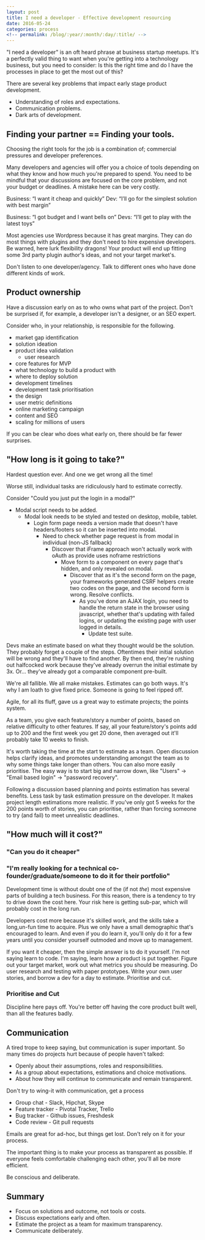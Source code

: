 ```yaml
---
layout: post
title: I need a developer - Effective development resourcing
date: 2016-05-24
categories: process
<!-- permalink: /blog/:year/:month/:day/:title/ -->
---
```


"I need a developer" is an oft heard phrase at business startup meetups. It's a perfectly valid thing to want when you're getting into a technology business, but you need to consider: Is this the right time and do I have the processes in place to get the most out of this?


There are several key problems that impact early stage product development.

  - Understanding of roles and expectations.
  - Communication problems.
  - Dark arts of development.



## Finding your partner == Finding your tools.

Choosing the right tools for the job is a combination of; commercial pressures and developer preferences.

Many developers and agencies will offer you a choice of tools depending on what they know and how much you're prepared to spend. You need to be mindful that your discussions are focused on the core problem, and not your budget or deadlines. A mistake here can be very costly.

  Business: “I want it cheap and quickly”
  Dev: “I’ll go for the simplest solution with best margin”

  Business: “I got budget and I want bells on”
  Devs: “I’ll get to play with the latest toys”

Most agencies use Wordpress because it has great margins. They can do most things with plugins and they don't need to hire expensive developers. Be warned, here lurk flexibility dragons! Your product will end up fitting some 3rd party plugin author's ideas, and not your target market's.

Don't listen to one developer/agency. Talk to different ones who have done different kinds of work.



## Product ownership

Have a discussion early on as to who owns what part of the project. Don't be surprised if, for example, a developer isn't a designer, or an SEO expert.

Consider who, in your relationship, is responsible for the following.

  - market gap identification
  - solution ideation
  - product idea validation
    - user research
  - core features for MVP
  - what technology to build a product with
  - where to deploy solution
  - development timelines
  - development task prioritisation
  - the design
  - user metric definitions
  - online marketing campaign
  - content and SEO
  - scaling for millions of users

If you can be clear who does what early on, there should be far fewer surprises.



## "How long is it going to take?"

Hardest question ever. And one we get wrong all the time!

Worse still, individual tasks are ridiculously hard to estimate correctly.

Consider
  "Could you just put the login in a modal?"

  - Modal script needs to be added.
    - Modal look needs to be styled and tested on desktop, mobile, tablet.
      - Login form page needs a version made that doesn't have headers/footers so it can be inserted into modal.
        - Need to check whether page request is from modal in individual (non-JS fallback)
          - Discover that iFrame approach won't actually work with oAuth as provide uses noframe restrictions
            - Move form to a component on every page that's hidden, and only revealed on modal.
              - Discover that as it's the second form on the page, your frameworks generated CSRF helpers create two codes on the page, and the second form is wrong. Resolve conflicts.
                - As you've done an AJAX login, you need to handle the return state in the browser using javascript, whether that's updating with failed logins, or updating the existing page with user logged in details.
                  - Update test suite.

Devs make an estimate based on what they thought would be the solution. They probably forget a couple of the steps. Oftentimes their initial solution will be wrong and they'll have to find another. By then end, they're rushing out halfcocked work because they've already overrun the initial estimate by 3x. Or... they've already got a comparable component pre-built.

We're all fallible. We all make mistakes. Estimates can go both ways. It's why I am loath to give fixed price. Someone is going to feel ripped off.

Agile, for all its fluff, gave us a great way to estimate projects; the points system.

As a team, you give each feature/story a number of points, based on relative difficulty to other features. If say, all your feature/story's points add up to 200 and the first week you get 20 done, then averaged out it'll probably take 10 weeks to finish.

It's worth taking the time at the start to estimate as a team. Open discussion helps clarify ideas, and promotes understanding amongst the team as to why some things take longer than others. You can also more easily prioritise. The easy way is to start big and narrow down, like "Users" -> "Email based login" -> "password recovery".

Following a discussion based planning and points estimation has several benefits. Less task by task estimation pressure on the developer. It makes project length estimations more realistic. If you've only got 5 weeks for the 200 points worth of stories, you can prioritise, rather than forcing someone to try (and fail) to meet unrealistic deadlines.




## "How much will it cost?"

### "Can you do it cheaper"

### "I'm really looking for a technical co-founder/graduate/someone to do it for their portfolio"

Development time is without doubt one of the (if not *the*) most expensive parts of building a tech business. For this reason, there is a tendency to try to drive down the cost here. Your risk here is getting sub-par, which will probably cost in the long run.

Developers cost more because it's skilled work, and the skills take a long,un-fun time to acquire. Plus we only have a small demographic that's encouraged to learn. And even if you do learn it, you'll only do it for a few years until you consider yourself outmoded and move up to management.

If you want it cheaper, then the simple answer is to do it yourself. I'm not saying learn to code. I'm saying, learn how a product is put together. Figure out your target market, work out what metrics you should be measuring. Do user research and testing with paper prototypes. Write your own user stories, and borrow a dev for a day to estimate. Prioritise and cut.

### Prioritise and Cut

Discipline here pays off. You're better off having the core product built well, than all the features badly.



## Communication

A tired trope to keep saying, but communication is super important. So many times do projects hurt because of people haven't talked:

  - Openly about their assumptions, roles and responsibilities.
  - As a group about expectations, estimations and choice motivations.
  - About how they will continue to communicate and remain transparent.

Don't try to wing-it with communication, get a process

  - Group chat - Slack, Hipchat, Skype
  - Feature tracker - Pivotal Tracker, Trello
  - Bug tracker - Github issues, Freshdesk
  - Code review - Git pull requests

Emails are great for ad-hoc, but things get lost. Don't rely on it for your process.

The important thing is to make your process as transparent as possible. If everyone feels comfortable challenging each other, you'll all be more efficient.

Be conscious and deliberate.



## Summary

 - Focus on solutions and outcome, not tools or costs.
 - Discuss expectations early and often.
 - Estimate the project as a team for maximum transparency.
 - Communicate deliberately.



